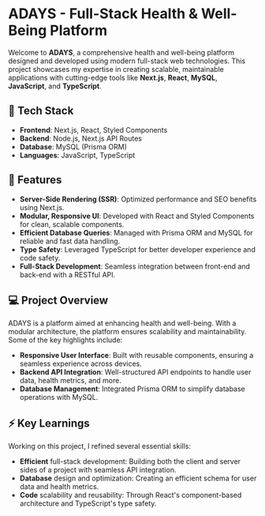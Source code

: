 # ADAYS - Full-Stack Health & Well-Being Platform



Welcome to **ADAYS**, a comprehensive health and well-being platform designed and developed using modern full-stack web technologies. This project showcases my expertise in creating scalable, maintainable applications with cutting-edge tools like **Next.js**, **React**, **MySQL**, **JavaScript**, and **TypeScript**.

## 🚀 Tech Stack
- **Frontend**: Next.js, React, Styled Components
- **Backend**: Node.js, Next.js API Routes
- **Database**: MySQL (Prisma ORM)
- **Languages**: JavaScript, TypeScript

## 🌟 Features
- **Server-Side Rendering (SSR)**: Optimized performance and SEO benefits using Next.js.
- **Modular, Responsive UI**: Developed with React and Styled Components for clean, scalable components.
- **Efficient Database Queries**: Managed with Prisma ORM and MySQL for reliable and fast data handling.
- **Type Safety**: Leveraged TypeScript for better developer experience and code safety.
- **Full-Stack Development**: Seamless integration between front-end and back-end with a RESTful API.

## 💻 Project Overview
ADAYS is a platform aimed at enhancing health and well-being. With a modular architecture, the platform ensures scalability and maintainability. Some of the key highlights include:
- **Responsive User Interface**: Built with reusable components, ensuring a seamless experience across devices.
- **Backend API Integration**: Well-structured API endpoints to handle user data, health metrics, and more.
- **Database Management**: Integrated Prisma ORM to simplify database operations with MySQL.


## ⚡️ Key Learnings

Working on this project, I refined several essential skills:

- **Efficient** full-stack development: Building both the client and server sides of a project with seamless API integration.
- **Database** design and optimization: Creating an efficient schema for user data and health metrics.
- **Code** scalability and reusability: Through React's component-based architecture and TypeScript's type safety.
